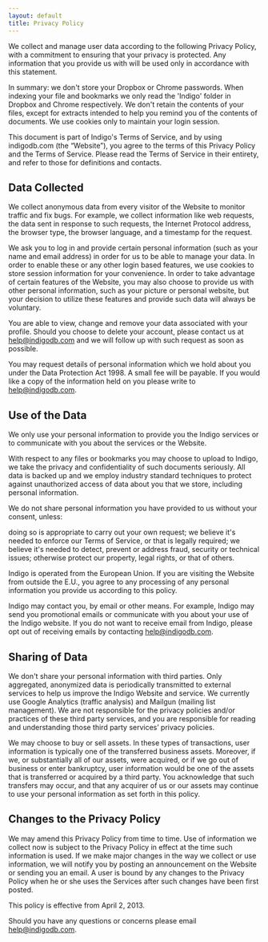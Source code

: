 ```yaml
---
layout: default
title: Privacy Policy
---
```

We collect and manage user data according to the following Privacy Policy, with a commitment to ensuring that your privacy is protected. Any information that you provide us with will be used only in accordance with this statement.

In summary: we don't store your Dropbox or Chrome passwords. When indexing your file and bookmarks we only read the 'Indigo' folder in Dropbox and Chrome respectively. We don't retain the contents of your files, except for extracts intended to help you remind you of the contents of documents. We use cookies only to maintain your login session.

This document is part of Indigo's Terms of Service, and by using indigodb.com (the “Website”), you agree to the terms of this Privacy Policy and the Terms of Service. Please read the Terms of Service in their entirety, and refer to those for definitions and contacts.

Data Collected
--------------

We collect anonymous data from every visitor of the Website to monitor traffic and fix bugs. For example, we collect information like web requests, the data sent in response to such requests, the Internet Protocol address, the browser type, the browser language, and a timestamp for the request.

We ask you to log in and provide certain personal information (such as your name and email address) in order for us to be able to manage your data. In order to enable these or any other login based features, we use cookies to store session information for your convenience. In order to take advantage of certain features of the Website, you may also choose to provide us with other personal information, such as your picture or personal website, but your decision to utilize these features and provide such data will always be voluntary.

You are able to view, change and remove your data associated with your profile. Should you choose to delete your account, please contact us at help@indigodb.com and we will follow up with such request as soon as possible.

You may request details of personal information which we hold about you under the Data Protection Act 1998. A small fee will be payable. If you would like a copy of the information held on you please write to help@indigodb.com.

Use of the Data
---------------

We only use your personal information to provide you the Indigo services or to communicate with you about the services or the Website.

With respect to any files or bookmarks you may choose to upload to Indigo, we take the privacy and confidentiality of such documents seriously. All data is backed up and we employ industry standard techniques to protect against unauthorized access of data about you that we store, including personal information.

We do not share personal information you have provided to us without your consent, unless:

doing so is appropriate to carry out your own request;
we believe it's needed to enforce our Terms of Service, or that is legally required;
we believe it's needed to detect, prevent or address fraud, security or technical issues;
otherwise protect our property, legal rights, or that of others.

Indigo is operated from the European Union. If you are visiting the Website from outside the E.U., you agree to any processing of any personal information you provide us according to this policy.

Indigo may contact you, by email or other means. For example, Indigo may send you promotional emails or communicate with you about your use of the Indigo website. If you do not want to receive email from Indigo, please opt out of receiving emails by contacting help@indigodb.com.

Sharing of Data
---------------

We don't share your personal information with third parties. Only aggregated, anonymized data is periodically transmitted to external services to help us improve the Indigo Website and service. We currently use Google Analytics (traffic analysis) and Mailgun (mailing list management). We are not responsible for the privacy policies and/or practices of these third party services, and you are responsible for reading and understanding those third party services’ privacy policies.

We may choose to buy or sell assets. In these types of transactions, user information is typically one of the transferred business assets. Moreover, if we, or substantially all of our assets, were acquired, or if we go out of business or enter bankruptcy, user information would be one of the assets that is transferred or acquired by a third party. You acknowledge that such transfers may occur, and that any acquirer of us or our assets may continue to use your personal information as set forth in this policy.

Changes to the Privacy Policy
-----------------------------

We may amend this Privacy Policy from time to time. Use of information we collect now is subject to the Privacy Policy in effect at the time such information is used. If we make major changes in the way we collect or use information, we will notify you by posting an announcement on the Website or sending you an email. A user is bound by any changes to the Privacy Policy when he or she uses the Services after such changes have been first posted.

This policy is effective from April 2, 2013.

Should you have any questions or concerns please email help@indigodb.com.